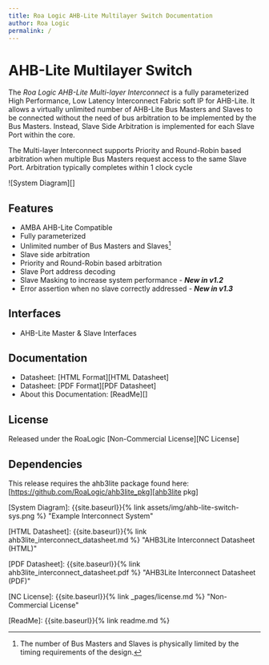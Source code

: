 ```yaml
---
title: Roa Logic AHB-Lite Multilayer Switch Documentation
author: Roa Logic
permalink: /
---
```


# AHB-Lite Multilayer Switch

The *Roa Logic AHB-Lite Multi-layer Interconnect* is a fully parameterized High Performance, Low Latency Interconnect Fabric soft IP for AHB-Lite. It allows a virtually unlimited number of AHB-Lite Bus Masters and Slaves to be connected without the need of bus arbitration to be implemented by the Bus Masters. Instead, Slave Side Arbitration is implemented for each Slave Port within the core.

The Multi-layer Interconnect supports Priority and Round-Robin based arbitration when multiple Bus Masters request access to the same Slave Port. Arbitration typically completes within 1 clock cycle

![System Diagram][]

## Features

- AMBA AHB-Lite Compatible
- Fully parameterized
- Unlimited number of Bus Masters and Slaves[^1]
- Slave side arbitration
- Priority and Round-Robin based arbitration
- Slave Port address decoding
- Slave Masking to increase system performance - ***New in v1.2***
- Error assertion when no slave correctly addressed - ***New in v1.3***

## Interfaces

- AHB-Lite Master & Slave Interfaces

## Documentation

- Datasheet: [HTML Format][HTML Datasheet]
- Datasheet: [PDF Format][PDF Datasheet]
- About this Documentation: [ReadMe][]

## License

Released under the RoaLogic [Non-Commercial License][NC License]

## Dependencies

This release requires the ahb3lite package found here: [https://github.com/RoaLogic/ahb3lite_pkg][ahb3lite pkg]

[^1]: The number of Bus Masters and Slaves is physically limited by the timing requirements of the design.

[GitHub Pages]:   https://roalogic.github.io/ahb3lite_interconnect/ "GitHub Pages Documentation"

[ahb3lite pkg]:   https://github.com/RoaLogic/ahb3lite_pkg "ahb3lite submodule"

[System Diagram]: {{site.baseurl}}{% link assets/img/ahb-lite-switch-sys.png %} "Example Interconnect System"

[HTML Datasheet]: {{site.baseurl}}{% link ahb3lite_interconnect_datasheet.md %} "AHB3Lite Interconnect Datasheet (HTML)"

[PDF Datasheet]:  {{site.baseurl}}{% link ahb3lite_interconnect_datasheet.pdf %} "AHB3Lite Interconnect Datasheet (PDF)"

[NC License]:     {{site.baseurl}}{% link _pages/license.md %} "Non-Commercial License"

[ReadMe]:         {{site.baseurl}}{% link readme.md %}
